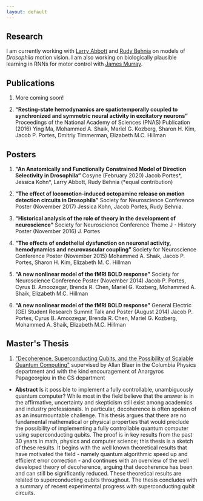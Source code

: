 ```yaml
---
layout: default
---
```


## Research

I am currently working with [Larry Abbott](https://zuckermaninstitute.columbia.edu/larry-f-abbott-phd) and [Rudy Behnia](http://behnialab.neuroscience.columbia.edu/) on models of *Drosophila* motion vision. I am also working on biologically plausible learning in RNNs for motor control with [James Murray](https://murraylab.uoregon.edu/).


## Publications

1. More coming soon!

2. **“Resting-state hemodynamics are spatiotemporally coupled to synchronized and symmetric neural activity in excitatory neurons”** Proceedings of the National Academy of Sciences (PNAS) Publication (2016) Ying Ma, Mohammed A. Shaik, Mariel G. Kozberg, Sharon H. Kim, Jacob P. Portes, Dmitriy Timmerman, Elizabeth M.C. Hillman


## Posters

1.	**“An Anatomically and Functionally Constrained Model of Direction Selectivity in Drosophila”** Cosyne (February 2020) Jacob Portes\*, Jessica Kohn\*, Larry Abbott, Rudy Behnia (*equal contribution)

2.	**“The effect of locomotion-induced octopamine release on motion detection circuits in Drosophila”** Society for Neuroscience Conference Poster (November 2017) Jessica Kohn, Jacob Portes, Rudy Behnia.

3.	**“Historical analysis of the role of theory in the development of neuroscience”** Society for Neuroscience Conference Theme J - History Poster (November 2016) J. Portes

4.	**“The effects of endothelial dysfunction on neuronal activity, hemodynamics and neurovascular coupling”** Society for Neuroscience Conference Poster (November 2015) Mohammed A. Shaik, Jacob P. Portes, Sharon H. Kim, Elizabeth M. C. Hillman

5.	**“A new nonlinear model of the fMRI BOLD response”** Society for Neuroscience Conference Poster (November 2014) Jacob P. Portes, Cyrus B. Amoozegar, Brenda R. Chen, Mariel G. Kozberg, Mohammed A. Shaik, Elizabeth M.C. Hillman

6.	**“A new nonlinear model of the fMRI BOLD response”** General Electric (GE) Student Research Summit Talk and Poster (August 2014) Jacob P. Portes, Cyrus B. Amoozegar, Brenda R. Chen, Mariel G. Kozberg, Mohammed A. Shaik, Elizabeth M.C. Hillman

## Master's Thesis

1. ["Decoherence, Superconducting Qubits, and the Possibility of Scalable Quantum Computing"](/files/decoherence-superconducting-qubitsWEBv2.pdf) supervised by Allan Blaer in the Columbia Physics department and with the kind encouragement of Anargyros Papageorgiou in the CS department
  * **Abstract** Is it possible to implement a fully controllable, unambiguously quantum computer? While most in the field believe that the answer is in the affirmative, uncertainty and skepticism still exist among academics and industry professionals. In particular, decoherence is often spoken of as an insurmountable challenge. This thesis argues that there are no fundamental mathematical or physical properties that would preclude the possibility of implementing a fully controllable quantum computer using superconducting qubits. The proof is in key results from the past 30 years in math, physics and computer science; this thesis is a sketch of these results. It begins with the well known theoretical results that have motivated the field - namely quantum algorithmic speed up and efficient error correction - and continues with an overview of the well developed theory of decoherence, arguing that decoherence has been and can still be significantly reduced. These theoretical results are related to superconducting qubits throughout. The thesis concludes with a summary of recent experimental progress with superconducting qubit circuits.
